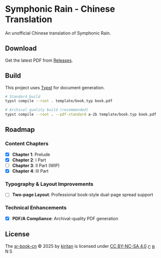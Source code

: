 # Symphonic Rain - Chinese Translation

An unofficial Chinese translation of Symphonic Rain.

## Download

Get the latest PDF from [Releases](https://github.com/kiritantakechi/sr-book-cn/releases/latest).

## Build

This project uses [Typst](https://typst.app/) for document generation.

```bash
# Standard build
typst compile --root . template/book.typ book.pdf

# Archival quality build (recommended)
typst compile --root . --pdf-standard a-2b template/book.typ book.pdf
```

## Roadmap

### Content Chapters
- [x] **Chapter 1**: Prelude
- [x] **Chapter 2**: I Part
- [ ] **Chapter 3**: II Part (WIP)
- [x] **Chapter 4**: III Part

### Typography & Layout Improvements
- [ ] **Two-page Layout**: Professional book-style dual-page spread support

### Technical Enhancements
- [x] **PDF/A Compliance**: Archival-quality PDF generation

## License

The <a href="https://github.com/kiritantakechi/sr-book-cn">sr-book-cn</a> © 2025 by <a href="https://github.com/kiritantakechi">kiritan</a> is licensed under <a href="https://creativecommons.org/licenses/by-nc-sa/4.0/">CC BY-NC-SA 4.0</a> <img src="https://mirrors.creativecommons.org/presskit/icons/cc.svg" alt="CC" style="height: 1em; width: 1em; vertical-align: text-bottom;"><img src="https://mirrors.creativecommons.org/presskit/icons/by.svg" alt="BY" style="height: 1em; width: 1em; vertical-align: text-bottom;"><img src="https://mirrors.creativecommons.org/presskit/icons/nc.svg" alt="NC" style="height: 1em; width: 1em; vertical-align: text-bottom;"><img src="https://mirrors.creativecommons.org/presskit/icons/sa.svg" alt="SA" style="height: 1em; width: 1em; vertical-align: text-bottom;">